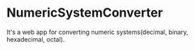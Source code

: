 # NumericSystemConverter
It's a web app for converting numeric systems(decimal, binary, hexadecimal, octal).
